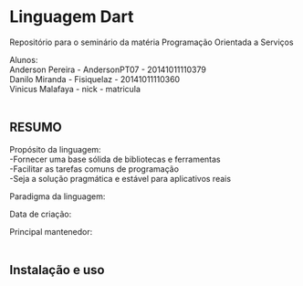 # Linguagem Dart
Repositório para o seminário da matéria Programação Orientada a Serviços

Alunos:<br>
Anderson Pereira - AndersonPT07 - 20141011110379 <br>
Danilo Miranda - Fisiquelaz - 20141011110360 <br>
Vinicus Malafaya - nick - matricula<br><br>

<h2>RESUMO</h2>

Propósito da linguagem:<br>
  -Fornecer uma base sólida de bibliotecas e ferramentas<br>
  -Facilitar as tarefas comuns de programação<br>
  -Seja a solução pragmática e estável para aplicativos reais<br>

Paradigma da linguagem:<br>

Data de criação:<br>

Principal mantenedor:<br><br>

<h2>Instalação e uso</h2>

